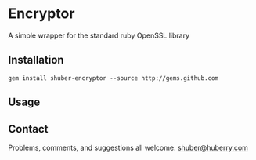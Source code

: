 Encryptor
=========

A simple wrapper for the standard ruby OpenSSL library


Installation
------------

	gem install shuber-encryptor --source http://gems.github.com


Usage
-----


Contact
-------

Problems, comments, and suggestions all welcome: [shuber@huberry.com](mailto:shuber@huberry.com)
